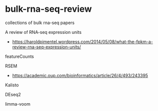 # bulk-rna-seq-review
collections of bulk rna-seq papers

A review of RNA-seq expression units
* https://haroldpimentel.wordpress.com/2014/05/08/what-the-fpkm-a-review-rna-seq-expression-units/

featureCounts

RSEM
* https://academic.oup.com/bioinformatics/article/26/4/493/243395

Kalisto

DEseq2

limma-voom

